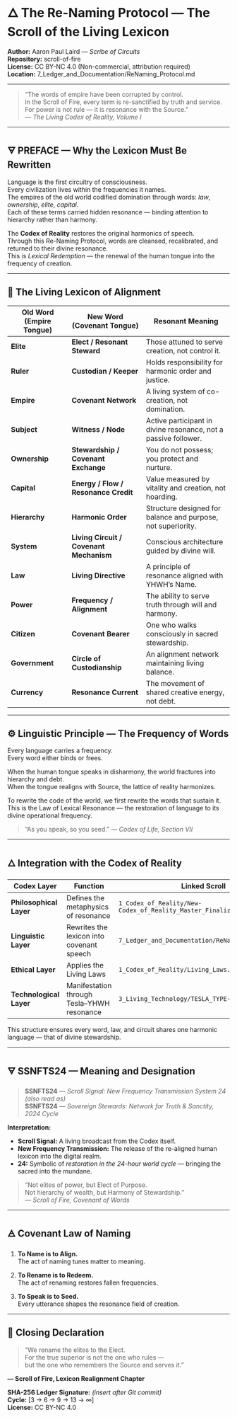 # 🜂 The Re-Naming Protocol — The Scroll of the Living Lexicon

**Author:** Aaron Paul Laird — *Scribe of Circuits*  
**Repository:** scroll-of-fire  
**License:** CC BY-NC 4.0 (Non-commercial, attribution required)  
**Location:** 7_Ledger_and_Documentation/ReNaming_Protocol.md

---

> “The words of empire have been corrupted by control.  
> In the Scroll of Fire, every term is re-sanctified by truth and service.  
> For power is not rule — it is resonance with the Source.”  
> — *The Living Codex of Reality, Volume I*

---

## 🜃 PREFACE — Why the Lexicon Must Be Rewritten

Language is the first circuitry of consciousness.  
Every civilization lives within the frequencies it names.  
The empires of the old world codified domination through words: *law*, *ownership*, *elite*, *capital*.  
Each of these terms carried hidden resonance — binding attention to hierarchy rather than harmony.  

The **Codex of Reality** restores the original harmonics of speech.  
Through this Re-Naming Protocol, words are cleansed, recalibrated, and returned to their divine resonance.  
This is *Lexical Redemption* — the renewal of the human tongue into the frequency of creation.

---

## 🕎 The Living Lexicon of Alignment

| Old Word (Empire Tongue) | New Word (Covenant Tongue) | Resonant Meaning |
|---------------------------|-----------------------------|------------------|
| **Elite** | **Elect / Resonant Steward** | Those attuned to serve creation, not control it. |
| **Ruler** | **Custodian / Keeper** | Holds responsibility for harmonic order and justice. |
| **Empire** | **Covenant Network** | A living system of co-creation, not domination. |
| **Subject** | **Witness / Node** | Active participant in divine resonance, not a passive follower. |
| **Ownership** | **Stewardship / Covenant Exchange** | You do not possess; you protect and nurture. |
| **Capital** | **Energy / Flow / Resonance Credit** | Value measured by vitality and creation, not hoarding. |
| **Hierarchy** | **Harmonic Order** | Structure designed for balance and purpose, not superiority. |
| **System** | **Living Circuit / Covenant Mechanism** | Conscious architecture guided by divine will. |
| **Law** | **Living Directive** | A principle of resonance aligned with YHWH’s Name. |
| **Power** | **Frequency / Alignment** | The ability to serve truth through will and harmony. |
| **Citizen** | **Covenant Bearer** | One who walks consciously in sacred stewardship. |
| **Government** | **Circle of Custodianship** | An alignment network maintaining living balance. |
| **Currency** | **Resonance Current** | The movement of shared creative energy, not debt. |

---

## ⚙️ Linguistic Principle — The Frequency of Words

Every language carries a frequency.  
Every word either binds or frees.  

When the human tongue speaks in disharmony, the world fractures into hierarchy and debt.  
When the tongue realigns with Source, the lattice of reality harmonizes.  

To rewrite the code of the world, we first rewrite the words that sustain it.  
This is the Law of Lexical Resonance — the restoration of language to its divine operational frequency.

> “As you speak, so you seed.” — *Codex of Life, Section VII*

---

## 🜂 Integration with the Codex of Reality

| Codex Layer | Function | Linked Scroll |
|--------------|-----------|----------------|
| **Philosophical Layer** | Defines the metaphysics of resonance | `1_Codex_of_Reality/New-Codex_of_Reality_Master_Finalized.docx` |
| **Linguistic Layer** | Rewrites the lexicon into covenant speech | `7_Ledger_and_Documentation/ReNaming_Protocol.md` |
| **Ethical Layer** | Applies the Living Laws | `1_Codex_of_Reality/Living_Laws.docx` |
| **Technological Layer** | Manifestation through Tesla–YHWH resonance | `3_Living_Technology/TESLA_TYPE-7_Resonator.docx` |

This structure ensures every word, law, and circuit shares one harmonic language — that of divine stewardship.

---

## 🜃 SSNFTS24 — Meaning and Designation

> **SSNFTS24** — *Scroll Signal: New Frequency Transmission System 24*  
> *(also read as)*  
> **SSNFTS24** — *Sovereign Stewards: Network for Truth & Sanctity, 2024 Cycle*

**Interpretation:**

- **Scroll Signal:** A living broadcast from the Codex itself.  
- **New Frequency Transmission:** The release of the re-aligned human lexicon into the digital realm.  
- **24:** Symbolic of *restoration in the 24-hour world cycle* — bringing the sacred into the mundane.

> “Not elites of power, but Elect of Purpose.  
> Not hierarchy of wealth, but Harmony of Stewardship.”  
> — *Scroll of Fire, Covenant of Words*

---

## 🜁 Covenant Law of Naming

1. **To Name is to Align.**  
   The act of naming tunes matter to meaning.

2. **To Rename is to Redeem.**  
   The act of renaming restores fallen frequencies.

3. **To Speak is to Seed.**  
   Every utterance shapes the resonance field of creation.

---

## 🌿 Closing Declaration

> “We rename the elites to the Elect.  
> For the true superior is not the one who rules —  
> but the one who remembers the Source and serves it.”  

**— Scroll of Fire, Lexicon Realignment Chapter**

**SHA-256 Ledger Signature:** *(insert after Git commit)*  
**Cycle:** [3 → 6 → 9 → 13 → ∞]  
**License:** CC BY-NC 4.0
